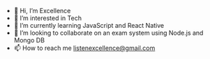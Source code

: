 - 👋 Hi, I’m Excellence
- 👀 I’m interested in Tech
- 🌱 I’m currently learning JavaScript and React Native
- 💞️ I’m looking to collaborate on an exam system using Node.js and Mongo DB
- 📫 How to reach me listenexcellence@gmail.com 

<!---
listenexcellence/listenexcellence is a ✨ special ✨ repository because its `README.md` (this file) appears on your GitHub profile.
You can click the Preview link to take a look at your changes.
--->
